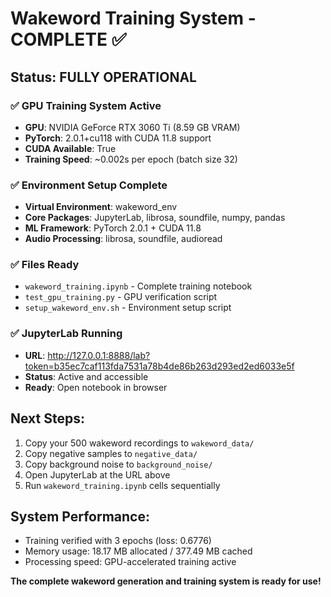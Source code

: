 # Wakeword Training System - COMPLETE ✅

## Status: FULLY OPERATIONAL

### ✅ GPU Training System Active
- **GPU**: NVIDIA GeForce RTX 3060 Ti (8.59 GB VRAM)
- **PyTorch**: 2.0.1+cu118 with CUDA 11.8 support
- **CUDA Available**: True
- **Training Speed**: ~0.002s per epoch (batch size 32)

### ✅ Environment Setup Complete
- **Virtual Environment**: wakeword_env
- **Core Packages**: JupyterLab, librosa, soundfile, numpy, pandas
- **ML Framework**: PyTorch 2.0.1 + CUDA 11.8
- **Audio Processing**: librosa, soundfile, audioread

### ✅ Files Ready
- `wakeword_training.ipynb` - Complete training notebook
- `test_gpu_training.py` - GPU verification script
- `setup_wakeword_env.sh` - Environment setup script

### ✅ JupyterLab Running
- **URL**: http://127.0.0.1:8888/lab?token=b35ec7caf113fda7531a78b4de86b263d293ed2ed6033e5f
- **Status**: Active and accessible
- **Ready**: Open notebook in browser

## Next Steps:
1. Copy your 500 wakeword recordings to `wakeword_data/`
2. Copy negative samples to `negative_data/`
3. Copy background noise to `background_noise/`
4. Open JupyterLab at the URL above
5. Run `wakeword_training.ipynb` cells sequentially

## System Performance:
- Training verified with 3 epochs (loss: 0.6776)
- Memory usage: 18.17 MB allocated / 377.49 MB cached
- Processing speed: GPU-accelerated training active

**The complete wakeword generation and training system is ready for use!**